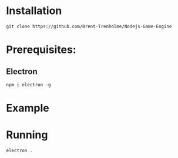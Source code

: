 # Installation
```
git clone https://github.com/Brent-Trenholme/Nodejs-Game-Engine
```

# Prerequisites:
## Electron
```
npm i electron -g
```

# Example


# Running
```
electron .
```